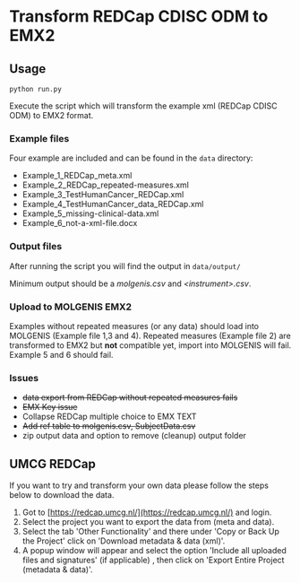# Transform REDCap CDISC ODM to EMX2

## Usage

`python run.py`

Execute the script which will transform the example xml (REDCap CDISC ODM) to EMX2 format.

### Example files

Four example are included and can be found in the `data` directory:

- Example_1_REDCap_meta.xml
- Example_2_REDCap_repeated-measures.xml
- Example_3_TestHumanCancer_REDCap.xml
- Example_4_TestHumanCancer_data_REDCap.xml
- Example_5_missing-clinical-data.xml
- Example_6_not-a-xml-file.docx

### Output files

After running the script you will find the output in `data/output/`

Minimum output should be a *molgenis.csv* and *\<instrument\>.csv*.

### Upload to MOLGENIS EMX2

Examples without repeated measures (or any data) should load into MOLGENIS (Example file 1,3 and 4). Repeated measures (Example file 2) are transformed to EMX2 but **not** compatible yet, import into MOLGENIS will fail. Example 5 and 6 should fail.

### Issues

- ~~data export from REDCap without repeated measures fails~~
- ~~EMX Key issue~~
- Collapse REDCap multiple choice to EMX TEXT
- ~~Add ref table to molgenis.csv, SubjectData.csv~~
- zip output data and option to remove (cleanup) output folder

## UMCG REDCap

If you want to try and transform your own data please follow the steps below to download the data.

1. Got to [https://redcap.umcg.nl/](https://redcap.umcg.nl/) and login.
2. Select the project you want to export the data from (meta and data).
3. Select the tab 'Other Functionality' and there under 'Copy or Back Up the Project' click on 'Download metadata & data (xml)'.
4. A popup window will appear and select the option 'Include all uploaded files and signatures' (if applicable) , then click on 'Export Entire Project (metadata & data)'.
